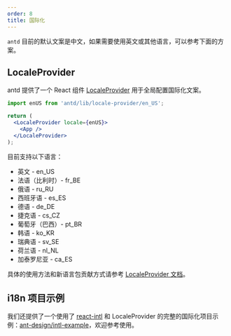 ```yaml
---
order: 8
title: 国际化
---
```


`antd` 目前的默认文案是中文，如果需要使用英文或其他语言，可以参考下面的方案。

## LocaleProvider

antd 提供了一个 React 组件 [LocaleProvider](/components/locale-provider) 用于全局配置国际化文案。

```jsx
import enUS from 'antd/lib/locale-provider/en_US';

return (
  <LocaleProvider locale={enUS}>
    <App />
  </LocaleProvider>
);
```

目前支持以下语言：

- 英文 - en_US
- 法语（比利时）- fr_BE
- 俄语 - ru_RU
- 西班牙语 - es_ES
- 德语 - de_DE
- 捷克语 - cs_CZ
- 葡萄牙（巴西）- pt_BR
- 韩语 - ko_KR
- 瑞典语 - sv_SE
- 荷兰语 - nl_NL
- 加泰罗尼亚 - ca_ES

具体的使用方法和新语言包贡献方式请参考 [LocaleProvider 文档](/components/locale-provider)。

## i18n 项目示例

我们还提供了一个使用了 [react-intl](https://github.com/yahoo/react-intl) 和 LocaleProvider 的完整的国际化项目示例：[ant-design/intl-example](https://github.com/ant-design/intl-example)，欢迎参考使用。
